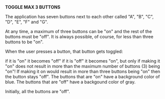 **TOGGLE MAX 3 BUTTONS**

The application has seven buttons next to each other called "A", "B", "C", "D", "E", "F" and "G".

At any time, a maximum of three buttons can be "on" and the rest of the buttons must be "off". It is always possible, of course, for less than three buttons to be "on".

When the user presses a button, that button gets toggled:

if it is "on" it becomes "off"
if it is "off" it becomes "on", but only if making it "on" does not result in more than the maximum number of buttons (3) being "on"! If making it on would result in more than three buttons being "on" then the button stays "off".
The buttons that are "on" have a background color of blue. The buttons that are "off" have a backgound color of gray.

Initially, all the buttons are "off".
